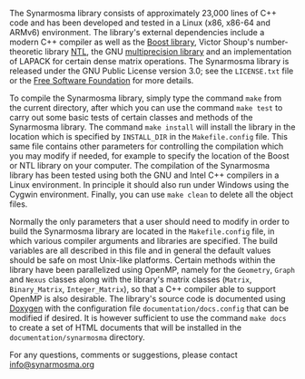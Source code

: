 The Synarmosma library consists of approximately 23,000 lines of C++ code and has been developed
and tested in a Linux (x86, x86-64 and ARMv6) environment. The library's external dependencies include 
a modern C++ compiler as well as the [Boost library](https://www.boost.org), Victor Shoup's number-theoretic 
library [NTL](https://www.shoup.net/ntl), the GNU [multiprecision library](https://www.gmplib.org) and an 
implementation of LAPACK for certain dense matrix operations. The Synarmosma library is released under the 
GNU Public License version 3.0; see the <code>LICENSE.txt</code> file or the [Free Software Foundation](https://www.fsf.org/licensing) 
for more details.   

To compile the Synarmosma library, simply type the command <code>make</code> from the current directory, after 
which you can use the command <code>make test</code> to carry out some basic tests of certain classes and methods 
of the Synarmosma library. The command <code>make install</code> will install the library in the location which 
is specified by <code>INSTALL_DIR</code> in the <code>Makefile.config</code> file. This same file contains other 
parameters for controlling the compilation which you may modify if needed, for example to specify the location of 
the Boost or NTL library on your computer. The compilation of the Synarmosma library has been tested using both 
the GNU and Intel C++ compilers in a Linux environment. In principle it should also run under Windows using the 
Cygwin environment. Finally, you can use <code>make clean</code> to delete all the object files.   

Normally the only parameters that a user should need to modify in order to build the Synarmosma library
are located in the <code>Makefile.config</code> file, in which various compiler arguments and libraries are
specified. The build variables are all described in this file and in general the default values should be 
safe on most Unix-like platforms. Certain methods within the library have been parallelized using OpenMP,
namely for the <code>Geometry</code>, <code>Graph</code> and <code>Nexus</code> classes along with the 
library's matrix classes (<code>Matrix</code>, <code>Binary_Matrix</code>, <code>Integer_Matrix</code>), 
so that a C++ compiler able to support OpenMP is also desirable. The library's source code is documented 
using [Doxygen](https://www.doxygen.nl) with the configuration file <code>documentation/docs.config</code> 
that can be modified if desired. It is however sufficient to use the command <code>make docs</code> 
to create a set of HTML documents that will be installed in the <code>documentation/synarmosma</code> directory. 

For any questions, comments or suggestions, please contact <info@synarmosma.org>
